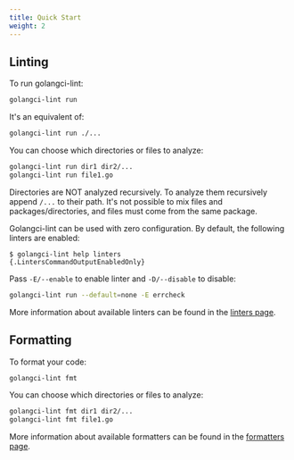 ```yaml
---
title: Quick Start
weight: 2
---
```


## Linting

To run golangci-lint:

```bash
golangci-lint run
```

It's an equivalent of:

```bash
golangci-lint run ./...
```

You can choose which directories or files to analyze:

```bash
golangci-lint run dir1 dir2/...
golangci-lint run file1.go
```

Directories are NOT analyzed recursively.
To analyze them recursively append `/...` to their path.
It's not possible to mix files and packages/directories, and files must come from the same package.

Golangci-lint can be used with zero configuration. By default, the following linters are enabled:

```console
$ golangci-lint help linters
{.LintersCommandOutputEnabledOnly}
```

Pass `-E/--enable` to enable linter and `-D/--disable` to disable:

```bash
golangci-lint run --default=none -E errcheck
```

More information about available linters can be found in the [linters page](/docs/linters/).

## Formatting

To format your code:

```bash
golangci-lint fmt
```

You can choose which directories or files to analyze:

```bash
golangci-lint fmt dir1 dir2/...
golangci-lint fmt file1.go
```

More information about available formatters can be found in the [formatters page](/docs/formatters/).
